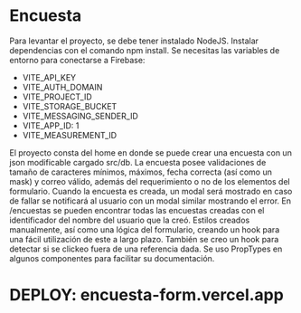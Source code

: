 # Encuesta

Para levantar el proyecto, se debe tener instalado NodeJS.
Instalar dependencias con el comando npm install.
Se necesitas las variables de entorno para conectarse a Firebase:

- VITE_API_KEY
- VITE_AUTH_DOMAIN
- VITE_PROJECT_ID
- VITE_STORAGE_BUCKET
- VITE_MESSAGING_SENDER_ID
- VITE_APP_ID: 1
- VITE_MEASUREMENT_ID

El proyecto consta del home en donde se puede crear una encuesta con un json modificable cargado src/db.
La encuesta posee validaciones de tamaño de caracteres mínimos, máximos, fecha correcta (así como un mask) y correo válido, además del requerimiento o no de los elementos del formulario.
Cuando la encuesta es creada, un modal será mostrado en caso de fallar se notificará al usuario con un modal similar mostrando el error.
En /encuestas se pueden encontrar todas las encuestas creadas con el identificador del nombre del usuario que la creó.
Estilos creados manualmente, así como una lógica del formulario, creando un hook para una fácil utilización de este a largo plazo.
También se creo un hook para detectar si se clickeo fuera de una referencia dada.
Se uso PropTypes en algunos componentes para facilitar su documentación.

# DEPLOY: encuesta-form.vercel.app
